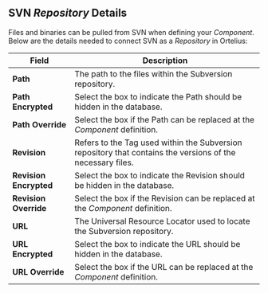 ## SVN _Repository_ Details

Files and binaries can be pulled from SVN when defining your _Component_.  Below are the details needed to connect SVN as a _Repository_ in Ortelius:

| Field | Description |
| --- | --- |
| **Path** | The path to the files within the Subversion repository.|
|**Path Encrypted** | Select the box to indicate the Path should be hidden in the database.|
|**Path Override** |Select the box if the Path can be replaced at the _Component_ definition.|
| **Revision** | Refers to the Tag used within the Subversion repository that contains the versions of the necessary files.|
|**Revision Encrypted** | Select the box to indicate the Revision should be hidden in the database.|
|**Revision Override** |Select the box if the Revision can be replaced at the _Component_ definition.|
|**URL** | The Universal Resource Locator used to locate the Subversion repository. |
|**URL Encrypted** | Select the box to indicate the URL should be hidden in the database.|
|**URL Override** |Select the box if the URL can be replaced at the _Component_ definition.|
